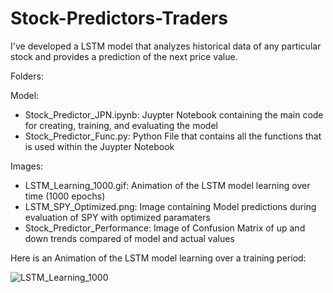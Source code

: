 # Stock-Predictors-Traders

I've developed a LSTM model that analyzes historical data of any particular stock and provides a prediction of the next price value.

Folders:

Model:
- Stock_Predictor_JPN.ipynb: Juypter Notebook containing the main code for creating, training, and evaluating the model
- Stock_Predictor_Func.py: Python File that contains all the functions that is used within the Juypter Notebook

Images:
- LSTM_Learning_1000.gif: Animation of the LSTM model learning over time (1000 epochs)
- LSTM_SPY_Optimized.png: Image containing Model predictions during evaluation of SPY with optimized paramaters
- Stock_Predictor_Performance: Image of Confusion Matrix of up and down trends compared of model and actual values


Here is an Animation of the LSTM model learning over a training period:

![LSTM_Learning_1000](https://github.com/anguyen1359/Stock-Predictors-Traders/assets/125108200/63cf23d1-df35-41dc-bb47-ec323fdcde76)
